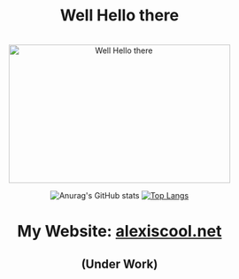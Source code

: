 <div align="center">
  <h1>Well Hello there</h1>
  
  <br><a href="https://nyc3.digitaloceanspaces.com/memecreator-cdn/media/__processed__/de5/template-hello-there-1519-0c6db91aec9c.jpeg"><img src="https://nyc3.digitaloceanspaces.com/memecreator-cdn/media/__processed__/de5/template-hello-there-1519-0c6db91aec9c.jpeg" width="400" 
     height="250" alt="Well Hello there"></a>
  
![Anurag's GitHub stats](https://github-readme-stats.vercel.app/api?username=My-Altt&show_icons=true&theme=tokyonight)
[![Top Langs](https://github-readme-stats.vercel.app/api/top-langs/?username=My-Altt&show_icons=true&theme=tokyonight)](https://github.com/anuraghazra/github-readme-stats)

  <div align="center">
  <h1>My Website: <a href="https://www.alexiscool.net">alexiscool.net</a></h1>
<h2>(Under Work)</h2> 

